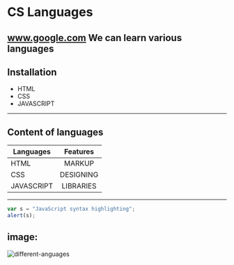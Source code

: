 # CS Languages
www.google.com We can learn various languages
---
## Installation
+ HTML
+ CSS
+ JAVASCRIPT 
---

## Content of languages

| Languages    | Features      | 
| -------------|:-------------:| 
| HTML         | MARKUP        | 
| CSS          | DESIGNING     |   
| JAVASCRIPT   | LIBRARIES     |  

---
```javascript
var s = "JavaScript syntax highlighting";
alert(s);
```
 
image:
---
![different-anguages](https://user-images.githubusercontent.com/128279240/233010434-820d792a-563d-483a-8c0b-d5c647085921.png)





